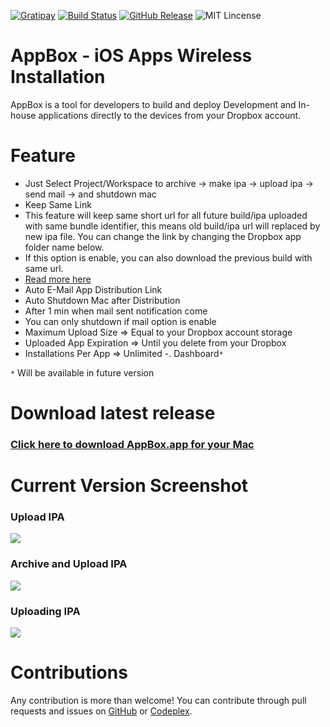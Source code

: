 [![Gratipay](https://img.shields.io/gratipay/vineetchoudhary.svg)](https://gratipay.com/~vineetchoudhary)
[![Build Status](https://travis-ci.org/vineetchoudhary/AppBox-iOSAppsWirelessInstallation.svg?branch=master)](https://travis-ci.org/vineetchoudhary/AppBox-iOSAppsWirelessInstallation)
[![GitHub Release](https://img.shields.io/github/release/vineetchoudhary/AppBox-iOSAppsWirelessInstallation.svg)](https://github.com/vineetchoudhary/AppBox-iOSAppsWirelessInstallation/releases/latest)
![MIT Lincense](https://img.shields.io/badge/license-MIT-blue.svg)

# AppBox - iOS Apps Wireless Installation
AppBox is a tool for developers to build and deploy Development and In-house applications directly to the devices from your Dropbox account.

# Feature
- Just Select Project/Workspace to archive -> make ipa -> upload ipa -> send mail -> and shutdown mac
- Keep Same Link
 - This feature will keep same short url for all future build/ipa uploaded with same bundle identifier, this means old build/ipa url will replaced by new ipa file. You can change the link by changing the Dropbox app folder name below.
 - If this option is enable, you can also download the previous build with same url.
 - [Read more here](https://iosappswirelessinstallation.codeplex.com/wikipage?title=KeepSameLink)
- Auto E-Mail App Distribution Link
- Auto Shutdown Mac after Distribution
 - After 1 min when mail sent notification come
 - You can only shutdown if mail option is enable
- Maximum Upload Size => Equal to your Dropbox account storage
- Uploaded App Expiration => Until you delete from your Dropbox
- Installations Per App => Unlimited
-. Dashboard`*`

 `*` Will be available in future version
 
# Download latest release
### [Click here to download AppBox.app for your Mac](https://github.com/vineetchoudhary/AppBox-iOSAppsWirelessInstallation/releases/download/0.9.5/AppBox.app.zip)

# Current Version Screenshot
### Upload IPA
![](https://github.com/vineetchoudhary/AppBox-iOSAppsWirelessInstallation/blob/Screenshot/Screenshot/uploadipa.png?raw=true)

### Archive and Upload IPA
![](https://github.com/vineetchoudhary/AppBox-iOSAppsWirelessInstallation/blob/Screenshot/Screenshot/archiveandipa.png?raw=trye)

### Uploading IPA
![](https://github.com/vineetchoudhary/AppBox-iOSAppsWirelessInstallation/blob/Screenshot/Screenshot/uploadingipa.png?raw=true)

# Contributions
Any contribution is more than welcome! You can contribute through pull requests and issues on [GitHub](https://github.com/vineetchoudhary/AppBox-iOSAppsWirelessInstallation) or [Codeplex](https://iosappswirelessinstallation.codeplex.com/).
